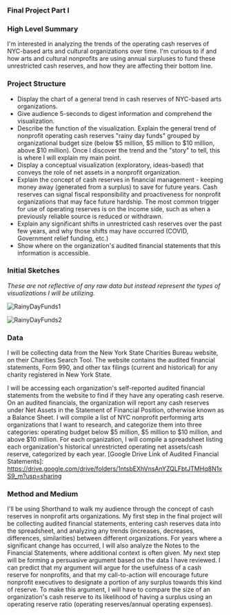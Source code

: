 ### Final Project Part I

### High Level Summary
I'm interested in analyzing the trends of the operating cash reserves of NYC-based arts and cultural organizations over time. I'm curious to if and how arts and cultural nonprofits are using annual surpluses to fund these unrestricted cash reserves, and how they are affecting their bottom line. 
### Project Structure
- Display the chart of a general trend in cash reserves of NYC-based arts organizations.
- Give audience 5-seconds to digest information and comprehend the visualization.
- Describe the function of the visualization. Explain the general trend of nonprofit operating cash reserves "rainy day funds" grouped by organizational budget size (below $5 million, $5 million to $10 million, above $10 million). Once I discover the trend and the "story" to tell, this is where I will explain my main point.
- Display a conceptual visualization (exploratory, ideas-based) that conveys the role of net assets in a nonprofit organization. 
- Explain the concept of cash reserves in financial management - keeping money away (generated from a surplus) to save for future years. Cash reserves can signal fiscal responsibility and proactiveness for nonprofit organizations that may face future hardship. The most common trigger for use of operating reserves is on the income side, such as when a previously reliable source is reduced or withdrawn.
- Explain any significant shifts in unrestricted cash reserves over the past few years, and why those shifts may have occurred (COVID, Government relief funding, etc.)
- Show where on the organization's audited financial statements that this information is accessible.

### Initial Sketches
*These are not reflective of any raw data but instead represent the types of visualizations I will be utilizing.*

![RainyDayFunds1](https://user-images.githubusercontent.com/112351182/192176697-6a47f158-8388-465a-b6a0-5e1686548a2d.jpg)

![RainyDayFunds2](https://user-images.githubusercontent.com/112351182/192176733-78ce8845-4dfa-4a8f-9afb-b3d89e928e7f.jpg)

### Data
I will be collecting data from the New York State Charities Bureau website, on their Charities Search Tool. The website contains the audited financial statements, Form 990, and other tax filings (current and historical) for any charity registered in New York State. 

I will be accessing each organization's self-reported audited financial statements from the website to find if they have any operating cash reserve. On an audited financials, the organization will report any cash reserves under Net Assets in the Statement of Financial Position, otherwise known as a Balance Sheet. I will compile a list of NYC nonprofit performing arts organizations that I want to research, and categorize them into three categories: operating budget below $5 million, $5 million to $10 million, and above $10 million. For each organization, I will compile a spreadsheet listing each organization's historical unrestricted operating net assets/cash reserve, categorized by each year. 
[Google Drive Link of Audited Financial Statements]: <https://drive.google.com/drive/folders/1ntsbEXhVnsAnYZQLFbtJTMHq8N1xS9_m?usp=sharing>

### Method and Medium
I'll be using Shorthand to walk my audience through the concept of cash reserves in nonprofit arts organizations. 
My first step in the final project will be collecting audited financial statements, entering cash reserves data into the spreadsheet, and analyzing any trends (increases, decreases, differences, similarities) between different organizations. For years where a significant change has occurred, I will also analyze the Notes to the Financial Statements, where additional context is often given. 
My next step will be forming a persuasive argument based on the data I have reviewed. I can predict that my argument will argue for the usefulness of a cash reserve for nonprofits, and that my call-to-action will encourage future nonprofit executives to designate a portion of any surplus towards this kind of reserve. To make this argument, I will have to compare the size of an organization's cash reserve to its likelihood of having a surplus using an operating reserve ratio (operating reserves/annual operating expenses). 

